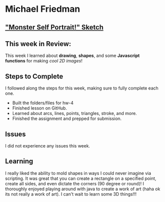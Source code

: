 # Michael Friedman

["Monster Self Portrait!" Sketch](https://https://friedmanm.github.io/120-work/hw-4/)
---

## This week in Review:
This week I learned about **drawing**, **shapes**, and some **Javascript functions** for making *cool 2D images*!

## Steps to Complete
I followed along the steps for this week, making sure to fully complete each one.
* Built the folders/files for hw-4
* Finished lesson on GitHub.
* Learned about arcs, lines, points, triangles, stroke, and more.
* Finished the assignment and prepped for submission.

## Issues
I did not experience any issues this week.

## Learning
I really liked the ability to mold shapes in ways I could never imagine via scripting. It was great that you can create a rectangle on a specified point, create all sides, and even dictate the corners (90 degree or round)! I thoroughly enjoyed playing around with java to create a work of art (haha ok its not really a work of art). I can't wait to learn some 3D things!!!
